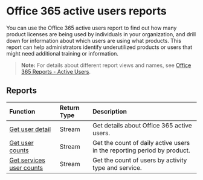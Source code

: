# Office 365 active users reports

You can use the Office 365 active users report to find out how many product licenses are being used by individuals in your organization, and drill down for information about which users are using what products. This report can help administrators identify underutilized products or users that might need additional training or information.

> **Note:** For details about different report views and names, see [Office 365 Reports - Active Users](https://support.office.com/client/Active-Users-fc1cf1d0-cd84-43fd-adb7-a4c4dfa8112d).

## Reports
| Function                                 | Return Type | Description                              |
| :--------------------------------------- | :---------- | :--------------------------------------- |
| [Get user detail](../api/reportroot_office365activeuserdetail.md) | Stream      | Get details about Office 365 active users. |
| [Get user counts](../api/reportroot_office365activeusercounts.md) | Stream      | Get the count of daily active users in the reporting period by product. |
| [Get services user counts](../api/reportroot_office365servicesusercounts.md) | Stream      | Get the count of users by activity type and service. |
